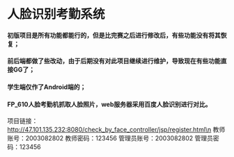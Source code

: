 # 人脸识别考勤系统
#### 初版项目是所有功能都能行的，但是比完赛之后进行修改后，有些功能没有将其恢复；
#### 前后端都做了些改动，由于后期没有对此项目继续进行维护，导致现在有些功能直接GG了；
#### 学生端仅作了Android端的；
#### FP_610人脸考勤机抓取人脸照片，web服务器采用百度人脸识别进行对比。
项目链接：http://47.101.135.232:8080/check_by_face_controller/jsp/register.html\n
教师账号：2003082802
教师密码：123456
管理员账号：2003082802
管理员密码：123456
